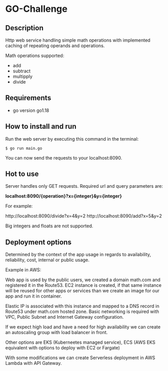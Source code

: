 # GO-Challenge

## Description

Http web service handling simple math operations with implemented caching of repeating operands and operations.

Math operations supported:

- add
- subtract
- multipply
- divide

## Requirements

- go version go1.18

## How to install and run

Run the web server by executing this command in the terminal:

```
$ go run main.go
```

You can now send the requests to your localhost:8090.

## Hot to use

Server handles only GET requests.
Required url and query parameters are:

**localhost:8090/{operation}?x={integer}&y={integer}**

For example:

http://localhost:8090/divide?x=4&y=2
http://localhost:8090/add?x=5&y=2

Big integers and floats are not supported.

## Deployment options

Determined by the context of the app usage in regards to availability, reliability, cost, internal or public usage.

Example in AWS:

Web app is used by the public users, we created a domain math.com and registered it in the Route53.
EC2 instance is created, if that same instance will be reused for other apps or services than we create an image for our app and run it in container.

Elastic IP is associated with this instance and mapped to a DNS record in Route53 under math.com hosted zone.
Basic networking is required with VPC, Public Subnet and Internet Gateway configuration.

If we expect high load and have a need for high availability we can create an autoscaling group with load balancer in front.

Other options are EKS (Kuberneetes managed service), ECS (AWS EKS equivalent with options to deploy with EC2 or Fargate)

With some modifications we can create Serverless deployment in AWS Lambda with API Gateway.
